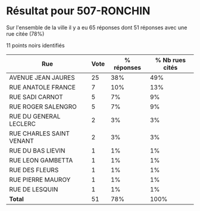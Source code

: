 # Résultat pour 507-RONCHIN

Sur l'ensemble de la ville il y a eu 65 réponses dont 51 réponses avec une rue citée (78%)

11 points noirs identifiés

| Rue | Vote | % réponses | % Nb rues cités|
|-----|------|------------|----------------|
| AVENUE JEAN JAURES | 25 | 38% | 49%|
| RUE ANATOLE FRANCE | 7 | 10% | 13%|
| RUE SADI CARNOT | 5 | 7% | 9%|
| RUE ROGER SALENGRO | 5 | 7% | 9%|
| RUE DU GENERAL LECLERC | 2 | 3% | 3%|
| RUE CHARLES SAINT VENANT | 2 | 3% | 3%|
| RUE DU BAS LIEVIN | 1 | 1% | 1%|
| RUE LEON GAMBETTA | 1 | 1% | 1%|
| RUE DES FLEURS | 1 | 1% | 1%|
| RUE PIERRE MAUROY | 1 | 1% | 1%|
| RUE DE LESQUIN | 1 | 1% | 1%|
| **Total** | 51 | 78% | 100%|
